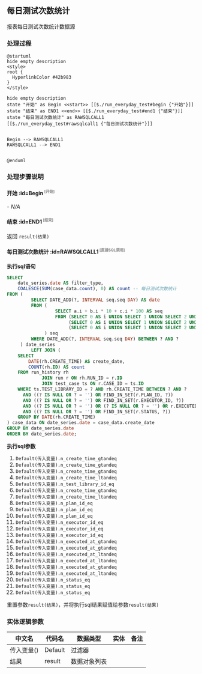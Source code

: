 ## 每日测试次数统计 <!-- {docsify-ignore-all} -->

   报表每日测试次数统计数据源

### 处理过程

```plantuml
@startuml
hide empty description
<style>
root {
  HyperlinkColor #42b983
}
</style>

hide empty description
state "开始" as Begin <<start>> [[$./run_everyday_test#begin {"开始"}]]
state "结束" as END1 <<end>> [[$./run_everyday_test#end1 {"结束"}]]
state "每日测试次数统计" as RAWSQLCALL1  [[$./run_everyday_test#rawsqlcall1 {"每日测试次数统计"}]]


Begin --> RAWSQLCALL1
RAWSQLCALL1 --> END1


@enduml
```


### 处理步骤说明

#### 开始 :id=Begin<sup class="footnote-symbol"> <font color=gray size=1>[开始]</font></sup>



*- N/A*
#### 结束 :id=END1<sup class="footnote-symbol"> <font color=gray size=1>[结束]</font></sup>



返回 `result(结果)`

#### 每日测试次数统计 :id=RAWSQLCALL1<sup class="footnote-symbol"> <font color=gray size=1>[直接SQL调用]</font></sup>



<p class="panel-title"><b>执行sql语句</b></p>

```sql
SELECT
    date_series.date AS filter_type,
    COALESCE(SUM(case_data.count), 0) AS count -- 每日测试次数统计
FROM (
         SELECT DATE_ADD(?, INTERVAL seq.seq DAY) AS date
         FROM (
                  SELECT a.i + b.i * 10 + c.i * 100 AS seq
                  FROM (SELECT 0 AS i UNION SELECT 1 UNION SELECT 2 UNION SELECT 3 UNION SELECT 4 UNION SELECT 5 UNION SELECT 6 UNION SELECT 7 UNION SELECT 8 UNION SELECT 9) a,
                       (SELECT 0 AS i UNION SELECT 1 UNION SELECT 2 UNION SELECT 3 UNION SELECT 4 UNION SELECT 5 UNION SELECT 6 UNION SELECT 7 UNION SELECT 8 UNION SELECT 9) b,
                       (SELECT 0 AS i UNION SELECT 1 UNION SELECT 2 UNION SELECT 3 UNION SELECT 4 UNION SELECT 5 UNION SELECT 6 UNION SELECT 7 UNION SELECT 8 UNION SELECT 9) c
              ) seq
         WHERE DATE_ADD(?, INTERVAL seq.seq DAY) BETWEEN ? AND ?
     ) date_series
         LEFT JOIN (
    SELECT
        DATE(rh.CREATE_TIME) AS create_date,
        COUNT(rh.ID) AS count
    FROM run_history rh
             JOIN run r ON rh.RUN_ID = r.ID
             JOIN test_case ts ON r.CASE_ID = ts.ID
    WHERE ts.TEST_LIBRARY_ID = ? AND rh.CREATE_TIME BETWEEN ? AND ?
      AND ((? IS NULL OR ? = '') OR FIND_IN_SET(r.PLAN_ID, ?))
      AND ((? IS NULL OR ? = '') OR FIND_IN_SET(r.EXECUTOR_ID, ?))
      AND ((? IS NULL OR ? = '') OR (? IS NULL OR ? = '') OR r.EXECUTED_AT BETWEEN ? and ? )
      AND ((? IS NULL OR ? = '') OR FIND_IN_SET(r.STATUS, ?))
    GROUP BY DATE(rh.CREATE_TIME)
) case_data ON date_series.date = case_data.create_date
GROUP BY date_series.date
ORDER BY date_series.date;
```

<p class="panel-title"><b>执行sql参数</b></p>

1. `Default(传入变量).n_create_time_gtandeq`
2. `Default(传入变量).n_create_time_gtandeq`
3. `Default(传入变量).n_create_time_gtandeq`
4. `Default(传入变量).n_create_time_ltandeq`
5. `Default(传入变量).n_test_library_id_eq`
6. `Default(传入变量).n_create_time_gtandeq`
7. `Default(传入变量).n_create_time_ltandeq`
8. `Default(传入变量).n_plan_id_eq`
9. `Default(传入变量).n_plan_id_eq`
10. `Default(传入变量).n_plan_id_eq`
11. `Default(传入变量).n_executor_id_eq`
12. `Default(传入变量).n_executor_id_eq`
13. `Default(传入变量).n_executor_id_eq`
14. `Default(传入变量).n_executed_at_gtandeq`
15. `Default(传入变量).n_executed_at_gtandeq`
16. `Default(传入变量).n_executed_at_ltandeq`
17. `Default(传入变量).n_executed_at_ltandeq`
18. `Default(传入变量).n_executed_at_gtandeq`
19. `Default(传入变量).n_executed_at_ltandeq`
20. `Default(传入变量).n_status_eq`
21. `Default(传入变量).n_status_eq`
22. `Default(传入变量).n_status_eq`

重置参数`result(结果)`，并将执行sql结果赋值给参数`result(结果)`



### 实体逻辑参数

|    中文名   |    代码名    |  数据类型    |  实体   |备注 |
| --------| --------| -------- | -------- | --------   |
|传入变量(<i class="fa fa-check"/></i>)|Default|过滤器|||
|结果|result|数据对象列表|||
